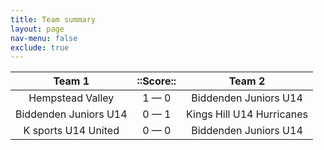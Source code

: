 ```yaml
---
title: Team summary
layout: page
nav-menu: false
exclude: true
---
```




|        Team 1         |  ::Score::  |          Team 2           |
|:---------------------:|:-----------:|:-------------------------:|
|   Hempstead Valley    | 1 &mdash; 0 |   Biddenden Juniors U14   |
| Biddenden Juniors U14 | 0 &mdash; 1 | Kings Hill U14 Hurricanes |
|  K sports U14 United  | 0 &mdash; 0 |   Biddenden Juniors U14   |

 <br /><br /><br />